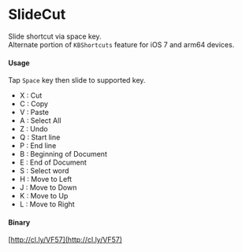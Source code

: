 SlideCut
========

Slide shortcut via space key.    
Alternate portion of `KBShortcuts` feature for iOS 7 and arm64 devices.

#### Usage
Tap `Space` key then slide to supported key.

* X : Cut
* C : Copy
* V : Paste
* A : Select All
* Z : Undo
* Q : Start line
* P : End line
* B : Beginning of Document
* E : End of Document
* S : Select word
* H : Move to Left
* J : Move to Down
* K : Move to Up
* L : Move to Right

#### Binary
[http://cl.ly/VF57](http://cl.ly/VF57)
